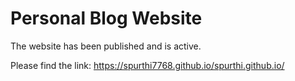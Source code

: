 # Personal Blog Website
The website has been published and is active.

Please find the link: https://spurthi7768.github.io/spurthi.github.io/
